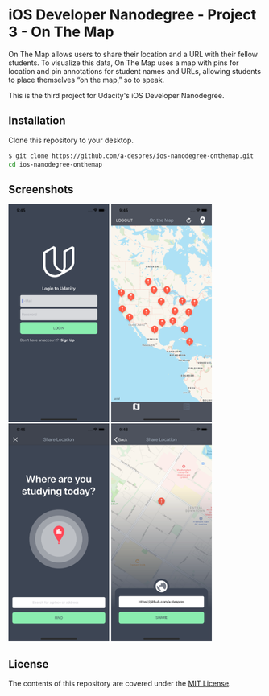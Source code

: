 # iOS Developer Nanodegree - Project 3 - On The Map

On The Map allows users to share their location and a URL with their fellow students. To visualize this data, On The Map uses a map with pins for location and pin annotations for student names and URLs, allowing students to place themselves “on the map,” so to speak.

This is the third project for Udacity's iOS Developer Nanodegree.

## Installation

Clone this repository to your desktop.

```sh
$ git clone https://github.com/a-despres/ios-nanodegree-onthemap.git
cd ios-nanodegree-onthemap
```

## Screenshots

<img src="https://github.com/a-despres/ios-nanodegree-onthemap/blob/master/Screenshots/001.png" alt="Project 3 - 001" width="200"/>

<img src="https://github.com/a-despres/ios-nanodegree-onthemap/blob/master/Screenshots/002.png" alt="Project 3 - 002" width="200"/>

<img src="https://github.com/a-despres/ios-nanodegree-onthemap/blob/master/Screenshots/003.png" alt="Project 3 - 003" width="200"/>

<img src="https://github.com/a-despres/ios-nanodegree-onthemap/blob/master/Screenshots/004.png" alt="Project 3 - 004" width="200"/>

## License

The contents of this repository are covered under the [MIT License](LICENSE).
